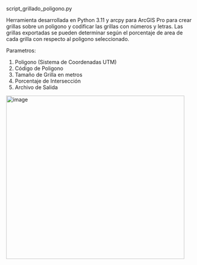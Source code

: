 script_grillado_poligono.py

Herramienta desarrollada en Python 3.11 y arcpy para ArcGIS Pro para crear grillas sobre un poligono y codificar las grillas con números y letras. Las grillas exportadas se pueden determinar según el porcentaje de area de cada grilla con respecto al poligono seleccionado.

Parametros:

1. Poligono (Sistema de Coordenadas UTM)
2. Código de Poligono
3. Tamaño de Grilla en metros
4. Porcentaje de Intersección
5. Archivo de Salida

<img width="480" height="440" alt="image" src="https://github.com/user-attachments/assets/6df46dce-7303-4fc4-9a86-31c668445f0f" />



